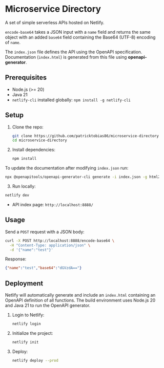 # Microservice Directory

A set of simple serverless APIs hosted on Netlify.

`encode-base64` takes a JSON input with a `name` field and returns the same object with an added `base64` field containing the Base64 (UTF-8) encoding of `name`.

The `index.json` file defines the API using the OpenAPI specification. Documentation (`index.html`) is generated from this file using **openapi-generator**.

## Prerequisites

- Node.js (>= 20)
- Java 21
- `netlify-cli` installed globally: `npm install -g netlify-cli`

## Setup

1. Clone the repo:
   ```bash
   git clone https://github.com/patricktobias86/microservice-directory.git
   cd microservice-directory
   ```

2. Install dependencies:
   ```bash
   npm install
   ```

To update the documentation after modifying `index.json` run:
```bash
npx @openapitools/openapi-generator-cli generate -i index.json -g html2 -o docs-temp && cp docs-temp/index.html index.html && rm -rf docs-temp
```

3. Run locally:
  ```bash
  netlify dev
  ```
   - API index page: `http://localhost:8888/`

## Usage

Send a `POST` request with a JSON body:
```bash
curl -X POST http://localhost:8888/encode-base64 \
  -H "Content-Type: application/json" \
  -d '{"name":"test"}'
```

Response:
```json
{"name":"test","base64":"dGVzdA=="}
```

## Deployment

Netlify will automatically generate and include an `index.html` containing an OpenAPI definition of all functions.
The build environment uses Node.js 20 and Java 21 to run the OpenAPI generator.

1. Login to Netlify:
   ```bash
   netlify login
   ```

2. Initialize the project:
   ```bash
   netlify init
   ```

3. Deploy:
   ```bash
   netlify deploy --prod
   ```
